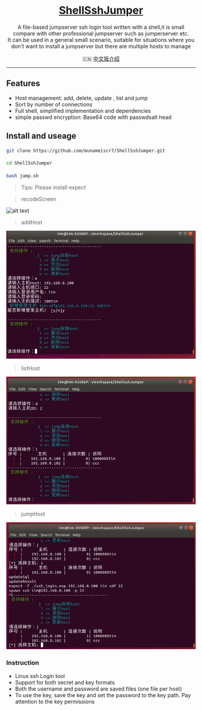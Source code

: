 <h1 align="center"><a href='https://github.com/mynameiscr7/ShellSshJumper.git' target="_blank" >ShellSshJumper</a></h1>

<p align="center">
A file-based jumpserver ssh login tool written with a shell,it is small compare with other professional jumpserver such as jumperserver etc.
  </br>
It can be used in a general small scenario, suitable for situations where you don't want to install a jumpserver but there are multiple hosts to manage
</p>

<p align="center">
  🇨🇳 <a href="./README.zh-CN.md">中文版介绍</a>
</p>

---

## Features

- Host management: add, delete, update , list and jump
- Sort by number of connections
- Full shell, simplified implementation and dependencies
- simple passwd encryption: Base64 code with passwdsalt head

## Install and useage

```bash
git clone https://github.com/munameiscr7/ShellSshJumper.git

cd ShellSshJumper

bash jump.sh
```

> Tips: Please install expect


> recodeScreen

![alt text](img/recodeScreen.gif)

>addHost

![addHost](img/addHost.png)

>listHost

![listHost](img/listHost.png)

>jumpHost

![jumpHost](img/jumpHost.png)



### Instruction
- Linux ssh Login tool
- Support for both secret and key formats
- Both the username and password are saved files (one file per host)
- To use the key, save the key and set the password to the key path. Pay attention to the key permissions


